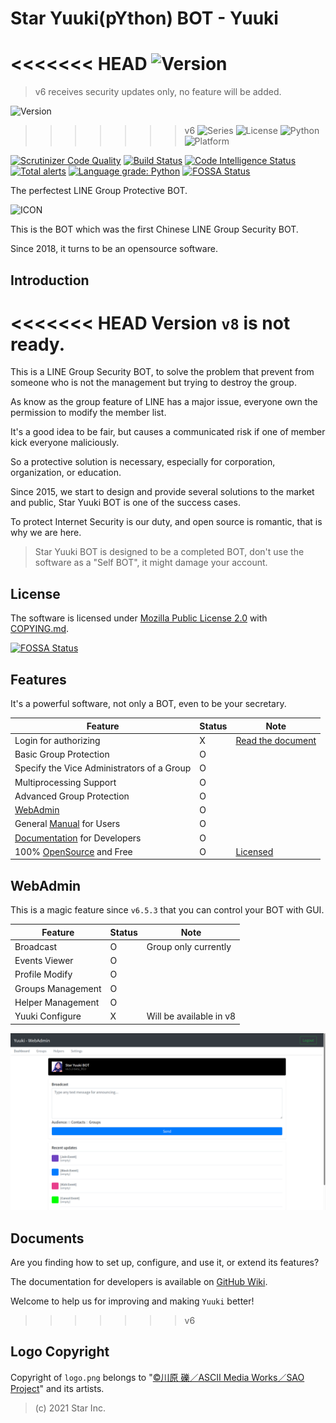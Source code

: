 # Star Yuuki(pYthon) BOT - Yuuki

<<<<<<< HEAD
![Version](https://img.shields.io/badge/v8-OpenSource-FF0033.svg)
=======
> v6 receives security updates only, no feature will be added.

![Version](https://img.shields.io/badge/v6.5.3-OpenSource-FF0033.svg)
>>>>>>> v6
![Series](https://img.shields.io/badge/syb-Series-7700FF.svg)
![License](https://img.shields.io/badge/license-MPL--2.0-FF6600.svg)
![Python](https://img.shields.io/badge/python-3.x-0066FF.svg)
![Platform](https://img.shields.io/badge/base_on-LINE-00DD00.svg)

[![Scrutinizer Code Quality](https://scrutinizer-ci.com/g/star-inc/star_yuuki_bot/badges/quality-score.png?b=master)](https://scrutinizer-ci.com/g/star-inc/star_yuuki_bot/?branch=master)
[![Build Status](https://scrutinizer-ci.com/g/star-inc/star_yuuki_bot/badges/build.png?b=master)](https://scrutinizer-ci.com/g/star-inc/star_yuuki_bot/build-status/master)
[![Code Intelligence Status](https://scrutinizer-ci.com/g/star-inc/star_yuuki_bot/badges/code-intelligence.svg?b=master)](https://scrutinizer-ci.com/code-intelligence)
[![Total alerts](https://img.shields.io/lgtm/alerts/g/star-inc/star_yuuki_bot.svg?logo=lgtm&logoWidth=18)](https://lgtm.com/projects/g/star-inc/star_yuuki_bot/alerts/)
[![Language grade: Python](https://img.shields.io/lgtm/grade/python/g/star-inc/star_yuuki_bot.svg?logo=lgtm&logoWidth=18)](https://lgtm.com/projects/g/star-inc/star_yuuki_bot/context:python)
[![FOSSA Status](https://app.fossa.com/api/projects/git%2Bgithub.com%2Fstar-inc%2Fstar_yuuki_bot.svg?type=shield)](https://app.fossa.com/projects/git%2Bgithub.com%2Fstar-inc%2Fstar_yuuki_bot?ref=badge_shield)

The perfectest LINE Group Protective BOT.

![ICON](logo.png)

This is the BOT which was the first Chinese LINE Group Security BOT.

Since 2018, it turns to be an opensource software.

## Introduction

<<<<<<< HEAD
Version `v8` is not ready.
=======
This is a LINE Group Security BOT, to solve the problem that prevent from someone who is not the management but trying to destroy the group.

As know as the group feature of LINE has a major issue, everyone own the permission to modify the member list.

It's a good idea to be fair, but causes a communicated risk if one of member kick everyone maliciously.

So a protective solution is necessary, especially for corporation, organization, or education.

Since 2015, we start to design and provide several solutions to the market and public, Star Yuuki BOT is one of the success cases.

To protect Internet Security is our duty, and open source is romantic, that is why we are here.

> Star Yuuki BOT is designed to be a completed BOT, don't use the software as a "Self BOT", it might damage your account.

## License

The software is licensed under [Mozilla Public License 2.0](LICENSE.md) with [COPYING.md](COPYING.md).

[![FOSSA Status](https://app.fossa.com/api/projects/git%2Bgithub.com%2Fstar-inc%2Fstar_yuuki_bot.svg?type=large)](https://app.fossa.com/projects/git%2Bgithub.com%2Fstar-inc%2Fstar_yuuki_bot?ref=badge_large)

## Features

It's a powerful software, not only a BOT, even to be your secretary.

| Feature | Status |  Note |
|---|---|---|
| Login for authorizing | X | [Read the document](https://github.com/star-inc/star_yuuki_bot/wiki/Configure) |
| Basic Group Protection | O |
| Specify the Vice Administrators of a Group | O |
| Multiprocessing Support | O |
| Advanced Group Protection | O |
| [WebAdmin](#WebAdmin) | O |
| General [Manual](https://line.starinc.xyz/yuuki_manual/) for Users | O |
| [Documentation](#Documents) for Developers | O |
| 100% [OpenSource](https://github.com/star-inc/star_yuuki_bot) and Free | O | [Licensed](#License) |

## WebAdmin

This is a magic feature since `v6.5.3` that you can control your BOT with GUI.

| Feature | Status |  Note |
|---|---|---|
| Broadcast | O | Group only currently |
| Events Viewer | O |
| Profile Modify | O |
| Groups Management | O |
| Helper Management | O |
| Yuuki Configure | X | Will be available in v8 |

![WebAdmin](WebAdmin.png)

## Documents

Are you finding how to set up, configure, and use it, or extend its features? 

The documentation for developers is available on [GitHub Wiki](https://github.com/star-inc/star_yuuki_bot/wiki).

Welcome to help us for improving and making `Yuuki` better!
>>>>>>> v6

## Logo Copyright

Copyright of `logo.png` belongs to "[©川原 礫／ASCII Media Works／SAO Project](https://www.aniplex.co.jp)" and its artists.

> (c) 2021 Star Inc.
